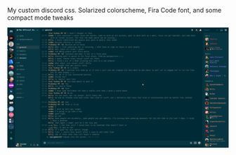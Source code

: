 My custom discord css.
Solarized colorscheme, Fira Code font, and some compact mode tweaks

![screenshot](/screenshot.png)
